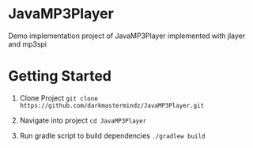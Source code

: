 # JavaMP3Player
Demo implementation project of JavaMP3Player implemented with jlayer and mp3spi

# Getting Started
1. Clone Project
`git clone https://github.com/darkmastermindz/JavaMP3Player.git`

2. Navigate into project
`cd JavaMP3Player`

3. Run gradle script to build dependencies
`./gradlew build`
